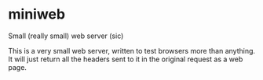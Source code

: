 # miniweb
Small (really small) web server (sic)

This is a very small web server, written to test browsers more than anything. It will just return all the headers sent to it in the original request as a web page.
